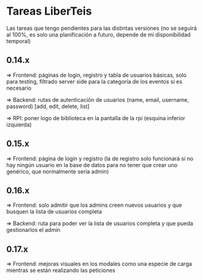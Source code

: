 # Tareas LiberTeis

Las tareas que tengo pendientes para las distintas versiones (no se seguirá al 100%, es solo una planificación a futuro, depende de mi disponibilidad temporal)

## 0.14.x

=> Frontend: páginas de login, registro y tabla de usuarios básicas, solo para testing, filtrado server side para la categoría de los eventos si es necesario

=> Backend: rutas de autenticación de usuarios (name, email, username, password) [add, edit, delete, list] 

=> RPI: poner logo de biblioteca en la pantalla de la rpi (esquina inferior izquierda)

## 0.15.x

=> Frontend: página de login y registro (la de registro solo funcionará si no hay ningún usuario en la base de datos para no tener que crear uno genérico, que normalmente sería admin)

## 0.16.x

=> Frontend: solo admitir que los admins creen nuevos usuarios y que busquen la lista de usuarios completa

=> Backend: ruta para poder ver la lista de usuarios completa y que pueda gestionarlos el admin

## 0.17.x

=> Frontend: mejoras visuales en los modales como una especie de carga mientras se están realizando las peticiones